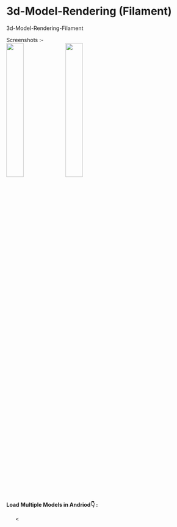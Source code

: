 # 3d-Model-Rendering (Filament)
3d-Model-Rendering-Filament

Screenshots :-
</br>
<img src="https://github.com/manjeetdeswal/Video-Player/blob/master/app/release/Screenshot_20240326-155549.png" width=30% height=30%/>
<img src="https://github.com/manjeetdeswal/Video-Player/blob/master/app/release/Screenshot_20240326-155551.png" width=30% height=30%/>

</br>
 <b>Load Multiple Models in Andriod👇 : </b>
<ul>
<
  
